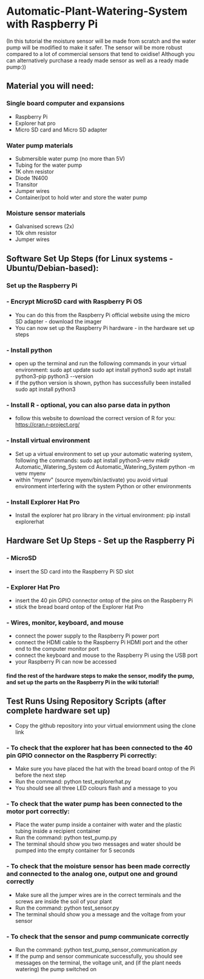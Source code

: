 # Automatic-Plant-Watering-System with Raspberry Pi
 (In this tutorial the moisture sensor will be made from scratch and the water pump will be modified to make it safer. The sensor will be more robust compared to a lot of commercial sensors that tend to oxidise! Although you can alternatively purchase a ready made sensor as well as a ready made pump:))

## Material you will need:
### Single board computer and expansions
 - Raspberry Pi
 - Explorer hat pro
 - Micro SD card and Micro SD adapter
### Water pump materials
 - Submersible water pump (no more than 5V)
 - Tubing for the water pump
 - 1K ohm resistor
 - Diode 1N400
 - Transitor
 - Jumper wires
 - Container/pot to hold wter and store the water pump
### Moisture sensor materials
 - Galvanised screws (2x)
 - 10k ohm resistor
 - Jumper wires
 
## Software Set Up Steps (for Linux systems - Ubuntu/Debian-based):
### Set up the Raspberry Pi
### - Encrypt MicroSD card with Raspberry Pi OS
  - You can do this from the Raspberry Pi official website using the micro SD adapter - download the imager
  - You can now set up the Raspberry Pi hardware - in the hardware set up steps
### - Install python
 - open up the terminal and run the following commands in your virtual environment:
	sudo apt update
	sudo apt install python3
	sudo apt install python3-pip
	python3 --version
 - if the python version is shown, python has successfully been installed
        sudo apt install python3
### - Install R - optional, you can also parse data in python
 - follow this website to download the correct version of R for you:
        https://cran.r-project.org/
### - Install virtual environment
 - Set up a virtual environment to set up your automatic watering system, following the commands:
	sudo apt install python3-venv
	mkdir Automatic_Watering_System
	cd Automatic_Watering_System
	python -m venv myenv
 - within "myenv" (source myenv/bin/activate) you avoid virtual environment interfering with the system Python or other environments
### - Install Explorer Hat Pro
 - Install the explorer hat pro library in the virtual environment:
        pip install explorerhat

## Hardware Set Up Steps - Set up the Raspberry Pi
### - MicroSD
 - insert the SD card into the Raspberry Pi SD slot
### - Explorer Hat Pro
 - insert the 40 pin GPIO connector ontop of the pins on the Raspberry Pi
 - stick the bread board ontop of the Explorer Hat Pro
### - Wires, monitor, keyboard, and mouse
 - connect the power supply to the Raspberry Pi power port
 - connect the HDMI cable to the Raspberry Pi HDMI port and the other end to the computer monitor port
 - connect the keyboard and mouse to the Raspberry Pi using the USB port 
 - your Raspberry Pi can now be accessed
#### find the rest of the hardware steps to make the sensor, modify the pump, and set up the parts on the Raspberry Pi in the wiki tutorial!

## Test Runs Using Repository Scripts (after complete hardware set up)
 - Copy the github repository into your virtual enviornment using the clone link
### - To check that the explorer hat has been connected to the 40 pin GPIO connector on the Raspberry Pi correctly:
 - Make sure you have placed the hat with the bread board ontop of the Pi before the next step
 - Run the command: 
	python test_explorerhat.py
 - You should see all three LED colours flash and a message to you
### - To check that the water pump has been connected to the motor port correctly:
 - Place the water pump inside a container with water and the plastic tubing inside a recipient container 
 - Run the command: 
	python test_pump.py
 - The terminal should show you two messages and water should be pumped into the empty container for 5 seconds
### - To check that the moisture sensor has been made correctly and connected to the analog one, output one and ground correctly
 - Make sure all the jumper wires are in the correct terminals and the screws are inside the soil of your plant
 - Run the command:
	python test_sensor.py 
 - The terminal should show you a message and the voltage from your sensor
### - To check that the sensor and pump communicate correctly
 - Run the command:
	python test_pump_sensor_communication.py
 - If the pump and sensor communicate successfully, you should see messages on the terminal, the voltage unit, and (if the plant needs watering) the pump switched on
